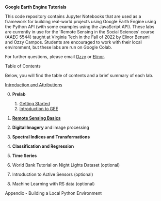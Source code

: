 **Google Earth Engine Tutorials**

This code repository contains Jupyter Notebooks that are used as a framework for building real-world projects using Google Earth Engine using the Python API (with some examples using the JavaScript API). These labs are currently in use for the 'Remote Sensing in the Social Sciences' course (AAEC 5544) taught at Virginia Tech in the Fall of 2022 by Elinor Benami and Ozzy Campos. Students are encouraged to work with their local environment, but these labs are run on Google Colab.

For further questions, please email [Ozzy](aocampos@vt.edu) or [Elinor](elinor@vt.edu). 

Table of Contents

Below, you will find the table of contents and a brief summary of each lab.

[Introduction and Attributions](01-Intro)

0. **Prelab** 
   1. [Getting Started]()
   2. [Introduction to GEE](03-IntrotoGEE)

1. **[Remote Sensing Basics](https://colab.research.google.com/github/benamie/gee_labs/blob/main/01_BackgroundIntro.ipynb)**
2. **Digital Imagery** and image processing
3. **Spectral Indices and Transformations**
4. **Classification and Regression**
5. **Time Series**
6. World Bank Tutorial on Night Lights Dataset (optional)
7. Introduction to Active Sensors (optional)
8. Machine Learning with RS data (optional)


Appendix - Building a Local Python Environment
